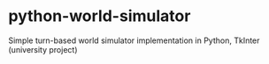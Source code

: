 # python-world-simulator
 Simple turn-based world simulator implementation in Python, TkInter (university project)
